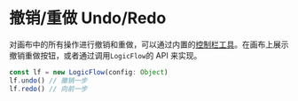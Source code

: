 # 撤销/重做 Undo/Redo

对画布中的所有操作进行撤销和重做，可以通过内置的[控制栏工具](/guide/extension/component-control.html)。在画布上展示撤销重做按钮，或者通过调用`LogicFlow`的 API 来实现。

```js
const lf = new LogicFlow(config: Object)
lf.undo() // 撤销一步
lf.redo() // 向前一步
```


